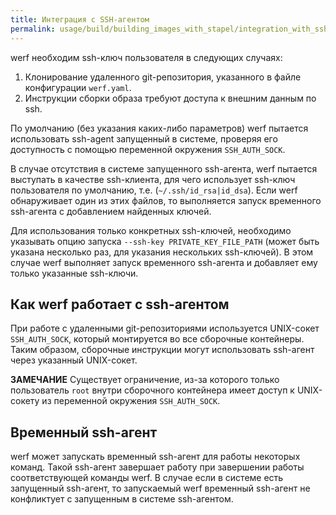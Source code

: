 ```yaml
---
title: Интеграция с SSH-агентом
permalink: usage/build/building_images_with_stapel/integration_with_ssh_agent.html
---
```


<!-- TODO: remove legacy page -->

werf необходим ssh-ключ пользователя в следующих случаях:

1. Клонирование удаленного git-репозитория, указанного в файле конфигурации `werf.yaml`.
1. Инструкции сборки образа требуют доступа к внешним данным по ssh.

По умолчанию (без указания каких-либо параметров) werf пытается использовать ssh-agent запущенный в системе, проверяя его доступность с помощью переменной окружения `SSH_AUTH_SOCK`.

В случае отсутствия в системе запущенного ssh-агента, werf пытается выступать в качестве ssh-клиента, для чего использует ssh-ключ пользователя по умолчанию, т.е. (`~/.ssh/id_rsa|id_dsa`). Если werf обнаруживает один из этих файлов, то выполняется запуск временного ssh-агента с добавлением найденных ключей.

Для использования только конкретных ssh-ключей, необходимо указывать опцию запуска `--ssh-key PRIVATE_KEY_FILE_PATH` (может быть указана несколько раз, для указания нескольких ssh-ключей). В этом случае werf выполняет запуск временного ssh-агента и добавляет ему только указанные ssh-ключи.

## Как werf работает с ssh-агентом

При работе с удаленными git-репозиториями используется UNIX-сокет `SSH_AUTH_SOCK`, который монтируется во все сборочные контейнеры. Таким образом, сборочные инструкции могут использовать ssh-агент через указанный UNIX-сокет.

**ЗАМЕЧАНИЕ** Существует ограничение, из-за которого только пользователь `root` внутри сборочного контейнера имеет доступ к UNIX-сокету из переменной окружения `SSH_AUTH_SOCK`.

## Временный ssh-агент

werf может запускать временный ssh-агент для работы некоторых команд. Такой ssh-агент завершает работу при завершении работы соответствующей команды werf.
В случае если в системе есть запущенный ssh-агент, то запускаемый werf временный ssh-агент не конфликтует с запущенным в системе ssh-агентом.

